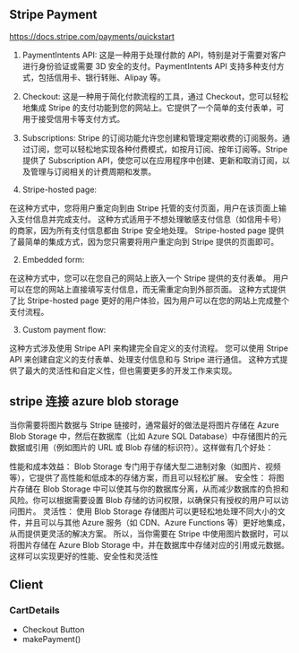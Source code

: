 ## Stripe Payment

https://docs.stripe.com/payments/quickstart

1. PaymentIntents API: 这是一种用于处理付款的 API，特别是对于需要对客户进行身份验证或需要 3D 安全的支付。PaymentIntents API 支持多种支付方式，包括信用卡、银行转账、Alipay 等。

2. Checkout: 这是一种用于简化付款流程的工具，通过 Checkout，您可以轻松地集成 Stripe 的支付功能到您的网站上。它提供了一个简单的支付表单，可用于接受信用卡等支付方式。

3. Subscriptions: Stripe 的订阅功能允许您创建和管理定期收费的订阅服务。通过订阅，您可以轻松地实现各种付费模式，如按月订阅、按年订阅等。Stripe 提供了 Subscription API，使您可以在应用程序中创建、更新和取消订阅，以及管理与订阅相关的计费周期和发票。

4. Stripe-hosted page:

在这种方式中，您将用户重定向到由 Stripe 托管的支付页面，用户在该页面上输入支付信息并完成支付。
这种方式适用于不想处理敏感支付信息（如信用卡号）的商家，因为所有支付信息都由 Stripe 安全地处理。
Stripe-hosted page 提供了最简单的集成方式，因为您只需要将用户重定向到 Stripe 提供的页面即可。

2. Embedded form:

在这种方式中，您可以在您自己的网站上嵌入一个 Stripe 提供的支付表单。
用户可以在您的网站上直接填写支付信息，而无需重定向到外部页面。
这种方式提供了比 Stripe-hosted page 更好的用户体验，因为用户可以在您的网站上完成整个支付流程。

3. Custom payment flow:

这种方式涉及使用 Stripe API 来构建完全自定义的支付流程。
您可以使用 Stripe API 来创建自定义的支付表单、处理支付信息和与 Stripe 进行通信。
这种方式提供了最大的灵活性和自定义性，但也需要更多的开发工作来实现。

## stripe 连接 azure blob storage

当你需要将图片数据与 Stripe 链接时，通常最好的做法是将图片存储在 Azure Blob Storage 中，然后在数据库（比如 Azure SQL Database）中存储图片的元数据或引用（例如图片的 URL 或 Blob 存储的标识符）。这样做有几个好处：

性能和成本效益： Blob Storage 专门用于存储大型二进制对象（如图片、视频等），它提供了高性能和低成本的存储方案，而且可以轻松扩展。
安全性： 将图片存储在 Blob Storage 中可以使其与你的数据库分离，从而减少数据库的负担和风险。你可以根据需要设置 Blob 存储的访问权限，以确保只有授权的用户可以访问图片。
灵活性： 使用 Blob Storage 存储图片可以更轻松地处理不同大小的文件，并且可以与其他 Azure 服务（如 CDN、Azure Functions 等）更好地集成，从而提供更灵活的解决方案。
所以，当你需要在 Stripe 中使用图片数据时，可以将图片存储在 Azure Blob Storage 中，并在数据库中存储对应的引用或元数据。这样可以实现更好的性能、安全性和灵活性

## Client

### CartDetails

- Checkout Button
- makePayment()
